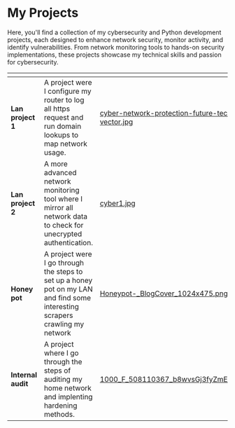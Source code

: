 # My Projects

Here, you'll find a collection of my cybersecurity and Python development projects, each designed to enhance network security, monitor activity, and identify vulnerabilities. From network monitoring tools to hands-on security implementations, these projects showcase my technical skills and passion for cybersecurity.



<table data-view="cards"><thead><tr><th></th><th></th><th data-hidden data-card-cover data-type="files"></th></tr></thead><tbody><tr><td><strong>Lan project 1</strong></td><td>A project were I configure my router to log all https request and run domain lookups to map network usage.</td><td><a href=".gitbook/assets/cyber-network-protection-future-technology-background-free-vector.jpg">cyber-network-protection-future-technology-background-free-vector.jpg</a></td></tr><tr><td><strong>Lan project 2</strong></td><td>A more advanced network monitoring tool where I mirror all network data to check for unecrypted authentication.</td><td><a href=".gitbook/assets/cyber1.jpg">cyber1.jpg</a></td></tr><tr><td><strong>Honey pot</strong></td><td>A project were I go through the steps to set up a honey pot on my LAN and find some interesting scrapers crawling my network</td><td><a href=".gitbook/assets/Honeypot-_BlogCover_1024x475.png">Honeypot-_BlogCover_1024x475.png</a></td></tr><tr><td><strong>Internal audit</strong></td><td>A project where I go through the steps of auditing my home network and implenting hardening methods.</td><td><a href=".gitbook/assets/1000_F_508110367_b8wvsGj3fyZmEwGmmLOgPmpxGhh3Naad.jpg">1000_F_508110367_b8wvsGj3fyZmEwGmmLOgPmpxGhh3Naad.jpg</a></td></tr></tbody></table>
